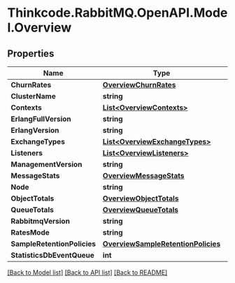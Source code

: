 # Thinkcode.RabbitMQ.OpenAPI.Model.Overview
## Properties

Name | Type | Description | Notes
------------ | ------------- | ------------- | -------------
**ChurnRates** | [**OverviewChurnRates**](OverviewChurnRates.md) |  | [optional] 
**ClusterName** | **string** |  | [optional] 
**Contexts** | [**List&lt;OverviewContexts&gt;**](OverviewContexts.md) |  | [optional] 
**ErlangFullVersion** | **string** |  | [optional] 
**ErlangVersion** | **string** |  | [optional] 
**ExchangeTypes** | [**List&lt;OverviewExchangeTypes&gt;**](OverviewExchangeTypes.md) |  | [optional] 
**Listeners** | [**List&lt;OverviewListeners&gt;**](OverviewListeners.md) |  | [optional] 
**ManagementVersion** | **string** |  | [optional] 
**MessageStats** | [**OverviewMessageStats**](OverviewMessageStats.md) |  | [optional] 
**Node** | **string** |  | [optional] 
**ObjectTotals** | [**OverviewObjectTotals**](OverviewObjectTotals.md) |  | [optional] 
**QueueTotals** | [**OverviewQueueTotals**](OverviewQueueTotals.md) |  | [optional] 
**RabbitmqVersion** | **string** |  | [optional] 
**RatesMode** | **string** |  | [optional] 
**SampleRetentionPolicies** | [**OverviewSampleRetentionPolicies**](OverviewSampleRetentionPolicies.md) |  | [optional] 
**StatisticsDbEventQueue** | **int** |  | [optional] 

[[Back to Model list]](../README.md#documentation-for-models) [[Back to API list]](../README.md#documentation-for-api-endpoints) [[Back to README]](../README.md)

